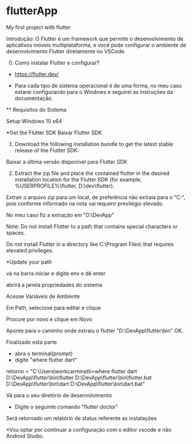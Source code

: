 # flutterApp
My first project with flutter


Introdução:  O Flutter é um framework que permite o desenvolvimento de aplicativos móveis multiplataforma, e você pode configurar o ambiente de desenvolvimento Flutter diretamente no VSCode.


0. Como instalar Flutter e configurar?

* https://flutter.dev/

* Para cada tipo de sistema operacional é de uma forma, no meu caso estarei configurando para o Windows e seguirei as instruções da documentação.

** Requisitos do Sistema

Setup
Windows 10 x64

*Get the Flutter SDK
Baixar Flutter SDK

1. Download the following installation bundle to get the latest stable release of the Flutter SDK:

Baixar a última versão disponível para Flutter SDK

2. Extract the zip file and place the contained flutter in the desired installation location for the Flutter SDK (for example, %USERPROFILE%\flutter, D:\dev\flutter).

Extrair o arquivo zip para um local, de preferência não extraia para o "C:\", pois conforme informado na nota vai requerir previlégio elevado.

No meu caso fiz a extração em "D:\DevApp\"

Note: Do not install Flutter to a path that contains special characters or spaces.

Do not install Flutter in a directory like C:\Program Files\ that requires elevated privileges.


*Update your path

vá na barra iniciar e digite env e dê enter

abrirá a janela propriedades do sistema

Acesse Variáveis de Ambiente

Em Path, selecione para editar e clique

Procure por novo e clique em Novo

Aponte para o caminho onde extraiu o flutter
"D:\DevApp\flutter\bin" OK.

Finalizado esta parte 
* abra o terminal(prompt)
* digite "where flutter dart"

retorno = "C:\Users\workcarminatti>where flutter dart
D:\DevApp\flutter\bin\flutter
D:\DevApp\flutter\bin\flutter.bat
D:\DevApp\flutter\bin\dart
D:\DevApp\flutter\bin\dart.bat"

Vá para o seu diretório de desenvolvimento

* Digite o seguinte comando "flutter doctor"

Será retornado um relatório de status referente as instalações


*Vou optar por continuar a configuração com o editor vscode e não Android Studio.